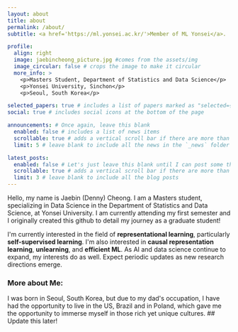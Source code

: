 ```yaml
---
layout: about
title: about
permalink: /about/
subtitle: <a href='https://ml.yonsei.ac.kr/'>Member of ML Yonsei</a>.

profile:
  align: right
  image: jaebincheong_picture.jpg #comes from the assets/img
  image_circular: false # crops the image to make it circular
  more_info: >
    <p>Masters Student, Department of Statistics and Data Science</p>
    <p>Yonsei University, Sinchon</p>
    <p>Seoul, South Korea</p>

selected_papers: true # includes a list of papers marked as "selected={true}"
social: true # includes social icons at the bottom of the page

announcements: # Once again, leave this blank
  enabled: false # includes a list of news items
  scrollable: true # adds a vertical scroll bar if there are more than 3 news items
  limit: 5 # leave blank to include all the news in the `_news` folder

latest_posts:
  enabled: false # Let's just leave this blank until I can post some things in the blog.
  scrollable: true # adds a vertical scroll bar if there are more than 3 new posts items
  limit: 3 # leave blank to include all the blog posts
---
```


Hello, my name is Jaebin (Denny) Cheong. I am a Masters student, specializing in Data Science in the Department of Statistics and Data Science, at Yonsei University. I am currently attending my first semester and I originally created this github to detail my journey as a graduate student!

I'm currently interested in the field of **representational learning**, particularly **self-supervised learning**. I'm also interested in **causal representation learning**, **unlearning**, and **efficient ML**. As AI and data science continue to expand, my interests do as well. Expect periodic updates as new research directions emerge.

### More about Me:

I was born in Seoul, South Korea, but due to my dad's occupation, I have had the opportunity to live in the US, Brazil and in Poland, which gave me the opportunity to immerse myself in those rich yet unique cultures. ## Update this later!
